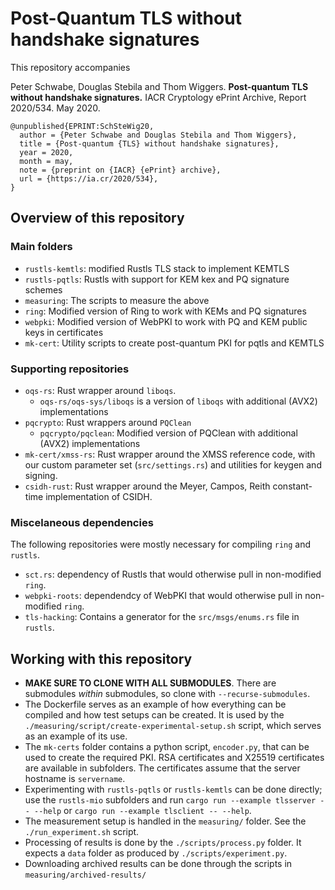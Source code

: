 # Post-Quantum TLS without handshake signatures

This repository accompanies

Peter Schwabe, Douglas Stebila and Thom Wiggers. **Post-quantum TLS without handshake signatures.** IACR Cryptology ePrint Archive, Report 2020/534. May 2020.

```
@unpublished{EPRINT:SchSteWig20,
  author = {Peter Schwabe and Douglas Stebila and Thom Wiggers},
  title = {Post-quantum {TLS} without handshake signatures},
  year = 2020,
  month = may,
  note = {preprint on {IACR} {ePrint} archive},
  url = {https://ia.cr/2020/534},
}
```

## Overview of this repository

### Main folders

* ``rustls-kemtls``: modified Rustls TLS stack to implement KEMTLS
* ``rustls-pqtls``: Rustls with support for KEM kex and PQ signature schemes
* ``measuring``: The scripts to measure the above
* ``ring``: Modified version of Ring to work with KEMs and PQ signatures
* ``webpki``: Modified version of WebPKI to work with PQ and KEM public keys in certificates
* ``mk-cert``: Utility scripts to create post-quantum PKI for pqtls and KEMTLS

### Supporting repositories

* ``oqs-rs``: Rust wrapper around ``liboqs``.
    * ``oqs-rs/oqs-sys/liboqs`` is a version of ``liboqs`` with additional (AVX2) implementations
* ``pqcrypto``: Rust wrappers around ``PQClean``
    * ``pqcrypto/pqclean``: Modified version of PQClean with additional (AVX2) implementations
* ``mk-cert/xmss-rs``: Rust wrapper around the XMSS reference code, with our custom parameter set (``src/settings.rs``) and utilities for keygen and signing.
* ``csidh-rust``: Rust wrapper around the Meyer, Campos, Reith constant-time implementation of CSIDH.

### Miscelaneous dependencies

The following repositories were mostly necessary for compiling ``ring`` and ``rustls``.

* ``sct.rs``: dependency of Rustls that would otherwise pull in non-modified ``ring``.
* ``webpki-roots``: dependendcy of WebPKI that would otherwise pull in non-modified ``ring``.
* ``tls-hacking``: Contains a generator for the ``src/msgs/enums.rs`` file in ``rustls``.

## Working with this repository

* **MAKE SURE TO CLONE WITH __ALL__ SUBMODULES**. There are submodules _within_ submodules, so clone with ``--recurse-submodules``.
* The Dockerfile serves as an example of how everything can be compiled and how test setups can be created.
   It is used by the ``./measuring/script/create-experimental-setup.sh`` script, which serves as an example of its use.
* The `mk-certs` folder contains a python script, `encoder.py`, that can be used to create the required PKI.
   RSA certificates and X25519 certificates are available in subfolders.
   The certificates assume that the server hostname is ``servername``.
* Experimenting with ``rustls-pqtls`` or ``rustls-kemtls`` can be done directly; use the ``rustls-mio`` subfolders
   and run ``cargo run --example tlsserver -- --help`` or ``cargo run --example tlsclient -- --help``.
* The measurement setup is handled in the `measuring/` folder. See the `./run_experiment.sh` script.
* Processing of results is done by the `./scripts/process.py` folder. It expects a `data` folder as produced by `./scripts/experiment.py`.
* Downloading archived results can be done through the scripts in ``measuring/archived-results/``
